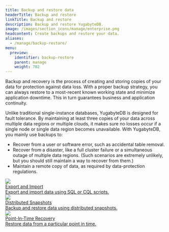 ```yaml
---
title: Backup and restore data
headerTitle: Backup and restore
linkTitle: Backup and restore
description: Backup and restore YugabyteDB.
image: /images/section_icons/manage/enterprise.png
headcontent: Create backups and restore your data.
aliases:
  - /manage/backup-restore/
menu:
  preview:
    identifier: backup-restore
    parent: manage
    weight: 702
---
```


Backup and recovery is the process of creating and storing copies of your data for protection against data loss. With a proper backup strategy, you can always restore to a most-recent known working state and minimize application downtime. This in turn guarantees business and application continuity.

Unlike traditional single-instance databases, YugabyteDB is designed for fault tolerance. By maintaining at least three copies of your data across multiple data regions or multiple clouds, it makes sure no losses occur if a single node or single data region becomes unavailable. With YugabyteDB, you mainly use backups to:

* Recover from a user or software error, such as accidental table removal.
* Recover from a disaster, like a full cluster failure or a simultaneous outage of multiple data regions. (Such scenarios are extremely unlikely, but you should still maintain a way to recover from them.)
* Maintain a remote copy of data, as required by data-protection regulations.

<div class="row">
  <div class="col-12 col-md-6 col-lg-12 col-xl-6">
    <a class="section-link icon-offset" href="export-import-data/">
      <div class="head">
        <img class="icon" src="/images/section_icons/manage/backup.png" aria-hidden="true" />
        <div class="title">Export and Import</div>
      </div>
      <div class="body">
        Export and import data using SQL or CQL scripts.
      </div>
    </a>
  </div>
  <div class="col-12 col-md-6 col-lg-12 col-xl-6">
    <a class="section-link icon-offset" href="snapshot-ysql/">
      <div class="head">
        <img class="icon" src="/images/section_icons/manage/backup.png" aria-hidden="true" />
        <div class="title">Distributed Snapshots</div>
      </div>
      <div class="body">
        Backup and restore data using distributed snapshots.
      </div>
    </a>
  </div>
</div>
<div class="row">
  <div class="col-12 col-md-6 col-lg-12 col-xl-6">
    <a class="section-link icon-offset" href="point-in-time-recovery/">
      <div class="head">
        <img class="icon" src="/images/section_icons/manage/enterprise/create_universe.png" aria-hidden="true" />
        <div class="title">Point-In-Time Recovery</div>
      </div>
      <div class="body">
        Restore data from a particular point in time.
      </div>
    </a>
  </div>
</div>
